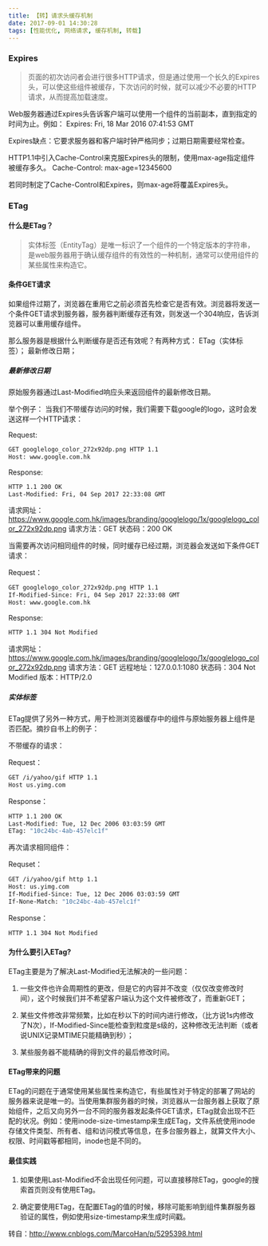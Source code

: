 ```yaml
---
title: 【转】请求头缓存机制
date: 2017-09-01 14:30:28
tags: [性能优化, 网络请求, 缓存机制, 转载]
---
```


### Expires

> 页面的初次访问者会进行很多HTTP请求，但是通过使用一个长久的Expires头，可以使这些组件被缓存，下次访问的时候，就可以减少不必要的HTTP请求，从而提高加载速度。

Web服务器通过Expires头告诉客户端可以使用一个组件的当前副本，直到指定的时间为止。例如：
Expires: Fri, 18 Mar 2016 07:41:53 GMT

Expires缺点：它要求服务器和客户端时钟严格同步；过期日期需要经常检查。

HTTP1.1中引入Cache-Control来克服Expires头的限制，使用max-age指定组件被缓存多久。
Cache-Control: max-age=12345600

若同时制定了Cache-Control和Expires，则max-age将覆盖Expires头。

### ETag

#### 什么是ETag？

> 实体标签（EntityTag）是唯一标识了一个组件的一个特定版本的字符串，是web服务器用于确认缓存组件的有效性的一种机制，通常可以使用组件的某些属性来构造它。

#### 条件GET请求

如果组件过期了，浏览器在重用它之前必须首先检查它是否有效。浏览器将发送一个条件GET请求到服务器，服务器判断缓存还有效，则发送一个304响应，告诉浏览器可以重用缓存组件。

那么服务器是根据什么判断缓存是否还有效呢？有两种方式：
ETag（实体标签）；
最新修改日期；

##### 最新修改日期

原始服务器通过Last-Modified响应头来返回组件的最新修改日期。

举个例子：
当我们不带缓存访问的时候，我们需要下载google的logo，这时会发送这样一个HTTP请求：

Request:
```bash
GET googlelogo_color_272x92dp.png HTTP 1.1
Host: www.google.com.hk
```
Response:
```bash
HTTP 1.1 200 OK
Last-Modified: Fri, 04 Sep 2017 22:33:08 GMT
```

请求网址：https://www.google.com.hk/images/branding/googlelogo/1x/googlelogo_color_272x92dp.png
请求方法：GET
状态码：200 OK

当需要再次访问相同组件的时候，同时缓存已经过期，浏览器会发送如下条件GET请求：

Request：
```bash
GET googlelogo_color_272x92dp.png HTTP 1.1
If-Modified-Since: Fri, 04 Sep 2017 22:33:08 GMT
Host: www.google.com.hk
```
Response:
```bash
HTTP 1.1 304 Not Modified
```

请求网址：https://www.google.com.hk/images/branding/googlelogo/1x/googlelogo_color_272x92dp.png
请求方法：GET
远程地址：127.0.0.1:1080
状态码：304 Not Modified
版本：HTTP/2.0

##### 实体标签

ETag提供了另外一种方式，用于检测浏览器缓存中的组件与原始服务器上组件是否匹配。摘抄自书上的例子：

不带缓存的请求：

Request：
```bash
GET /i/yahoo/gif HTTP 1.1
Host us.yimg.com
```

Response：
```bash
HTTP 1.1 200 OK
Last-Modified: Tue, 12 Dec 2006 03:03:59 GMT
ETag: "10c24bc-4ab-457elc1f"
```
再次请求相同组件：

Requset：
```bash
GET /i/yahoo/gif http 1.1
Host: us.yimg.com
If-Modified-Since: Tue, 12 Dec 2006 03:03:59 GMT
If-None-Match: "10c24bc-4ab-457elc1f"
```

Response：
```bash
HTTP 1.1 304 Not Modified
```

#### 为什么要引入ETag?

ETag主要是为了解决Last-Modified无法解决的一些问题：

1. 一些文件也许会周期性的更改，但是它的内容并不改变（仅仅改变修改时间），这个时候我们并不希望客户端认为这个文件被修改了，而重新GET；

2. 某些文件修改非常频繁，比如在秒以下的时间内进行修改，（比方说1s内修改了N次），If-Modified-Since能检查到粒度是s级的，这种修改无法判断（或者说UNIX记录MTIME只能精确到秒）；

3. 某些服务器不能精确的得到文件的最后修改时间。

#### ETag带来的问题

ETag的问题在于通常使用某些属性来构造它，有些属性对于特定的部署了网站的服务器来说是唯一的。当使用集群服务器的时候，浏览器从一台服务器上获取了原始组件，之后又向另外一台不同的服务器发起条件GET请求，ETag就会出现不匹配的状况。例如：使用inode-size-timestamp来生成ETag，文件系统使用inode存储文件类型、所有者、组和访问模式等信息，在多台服务器上，就算文件大小、权限、时间戳等都相同，inode也是不同的。

#### 最佳实践

1. 如果使用Last-Modified不会出现任何问题，可以直接移除ETag，google的搜索首页则没有使用ETag。

2. 确定要使用ETag，在配置ETag的值的时候，移除可能影响到组件集群服务器验证的属性，例如使用size-timestamp来生成时间戳。

转自：http://www.cnblogs.com/MarcoHan/p/5295398.html
